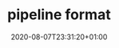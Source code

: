 ---
title: pipeline format
description: The pypyr pipeline format is simple, human-readable yaml.
date: 2020-08-07T23:31:20+01:00
lastmod: 2020-08-07T23:31:20+01:00
seo_article_headline: Task-runner pipeline format in yaml.
seo_description: pypyr uses a simple human-readable yaml format for a task-runner automation pipeline.
seo_is_carousel: true
---
